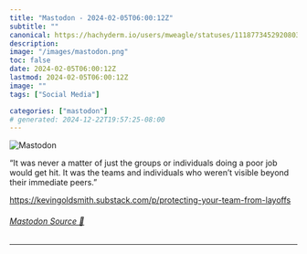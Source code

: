 ```yaml
---
title: "Mastodon - 2024-02-05T06:00:12Z"
subtitle: ""
canonical: https://hachyderm.io/users/mweagle/statuses/111877345292080307
description:
image: "/images/mastodon.png"
toc: false
date: 2024-02-05T06:00:12Z
lastmod: 2024-02-05T06:00:12Z
image: ""
tags: ["Social Media"]

categories: ["mastodon"]
# generated: 2024-12-22T19:57:25-08:00
---
```

![Mastodon](/images/mastodon.png)

<p>“It was never a matter of just the groups or individuals doing a poor job would get hit. It was the teams and individuals who weren’t visible beyond their immediate peers.”</p><p><a href="https://kevingoldsmith.substack.com/p/protecting-your-team-from-layoffs" target="_blank" rel="nofollow noopener noreferrer" translate="no"><span class="invisible">https://</span><span class="ellipsis">kevingoldsmith.substack.com/p/</span><span class="invisible">protecting-your-team-from-layoffs</span></a></p>


###### [Mastodon Source 🐘](https://hachyderm.io/@mweagle/111877345292080307)

___
